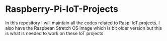 # Raspberry-Pi-IoT-Projects
In this repository I will maintain all the codes related to Raspi IoT projects. I also have the Raspbean Stretch OS image which is bit older version but this is what is needed to work on these IoT projects
